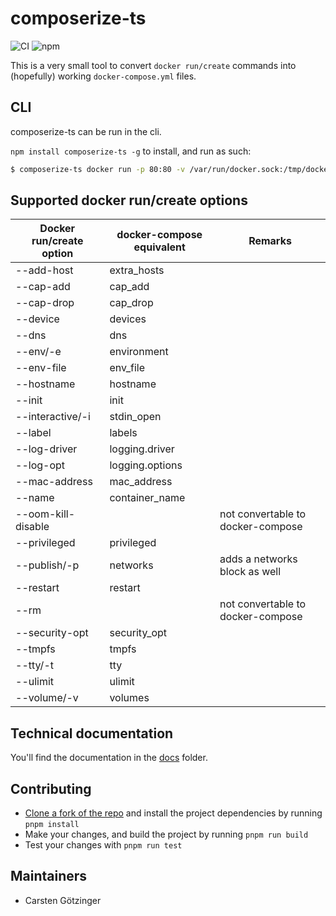 # composerize-ts

![CI](https://github.com/cgoIT/composerize-ts/actions/workflows/ci.yml/badge.svg)
![npm](https://img.shields.io/npm/v/composerize-ts)

This is a very small tool to convert `docker run/create` commands into (hopefully) working `docker-compose.yml` files.

## CLI

composerize-ts can be run in the cli.

`npm install composerize-ts -g` to install, and run as such:

```bash
$ composerize-ts docker run -p 80:80 -v /var/run/docker.sock:/tmp/docker.sock:ro --restart always --log-opt max-size=1g nginx
```

## Supported docker run/create options

| Docker run/create option | docker-compose equivalent | Remarks                           |
|--------------------------|---------------------------|-----------------------------------|
| --add-host               | extra_hosts               |                                   |
| --cap-add                | cap_add                   |                                   |
| --cap-drop               | cap_drop                  |                                   |
| --device                 | devices                   |                                   |
| --dns                    | dns                       |                                   |
| --env/-e                 | environment               |                                   |
| --env-file               | env_file                  |                                   |
| --hostname               | hostname                  |                                   |
| --init                   | init                      |                                   |
| --interactive/-i         | stdin_open                |                                   |
| --label                  | labels                    |                                   |
| --log-driver             | logging.driver            |                                   |
| --log-opt                | logging.options           |                                   |
| --mac-address            | mac_address               |                                   |
| --name                   | container_name            |                                   |
| --oom-kill-disable       |                           | not convertable to docker-compose |
| --privileged             | privileged                |                                   |
| --publish/-p             | networks                  | adds a networks block as well     |
| --restart                | restart                   |                                   |
| --rm                     |                           | not convertable to docker-compose |
| --security-opt           | security_opt              |                                   |
| --tmpfs                  | tmpfs                     |                                   |
| --tty/-t                 | tty                       |                                   |
| --ulimit                 | ulimit                    |                                   |
| --volume/-v              | volumes                   |                                   |


## Technical documentation

You'll find the documentation in the [docs](./docs) folder.

## Contributing

- [Clone a fork of the repo](https://guides.github.com/activities/forking/) and install the project dependencies by running `pnpm install`
- Make your changes, and build the project by running `pnpm run build`
- Test your changes with `pnpm run test`

## Maintainers

- Carsten Götzinger
